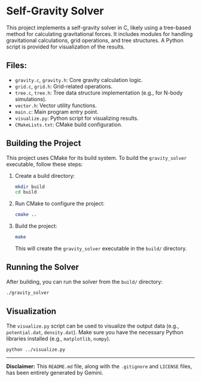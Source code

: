 # Self-Gravity Solver

This project implements a self-gravity solver in C, likely using a tree-based method for calculating gravitational forces. It includes modules for handling gravitational calculations, grid operations, and tree structures. A Python script is provided for visualization of the results.

## Files:
- `gravity.c`, `gravity.h`: Core gravity calculation logic.
- `grid.c`, `grid.h`: Grid-related operations.
- `tree.c`, `tree.h`: Tree data structure implementation (e.g., for N-body simulations).
- `vector.h`: Vector utility functions.
- `main.c`: Main program entry point.
- `visualize.py`: Python script for visualizing results.
- `CMakeLists.txt`: CMake build configuration.

## Building the Project

This project uses CMake for its build system. To build the `gravity_solver` executable, follow these steps:

1. Create a build directory:
   ```bash
   mkdir build
   cd build
   ```

2. Run CMake to configure the project:
   ```bash
   cmake ..
   ```

3. Build the project:
   ```bash
   make
   ```

   This will create the `gravity_solver` executable in the `build/` directory.

## Running the Solver

After building, you can run the solver from the `build/` directory:

```bash
./gravity_solver
```

## Visualization

The `visualize.py` script can be used to visualize the output data (e.g., `potential.dat`, `density.dat`). Make sure you have the necessary Python libraries installed (e.g., `matplotlib`, `numpy`).

```bash
python ../visualize.py
```

---
**Disclaimer:** This `README.md` file, along with the `.gitignore` and `LICENSE` files, has been entirely generated by Gemini.